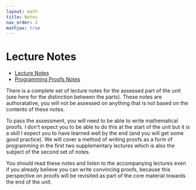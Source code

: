 ```yaml
---
layout: math
title: Notes
nav_order: 2
mathjax: true
---
```


# Lecture Notes

* [Lecture Notes](https://uob.sharepoint.com/teams/grp-COMS30040/Shared%20Documents/General/notes.pdf)
* [Programming Proofs Notes](notes/proofs.pdf)

There is a complete set of lecture notes for the assessed part of the unit (see here for the distinction between the parts).  These notes are authoratative, you will not be assessed on anything that is not based on the contents of these notes.  

To pass the assessment, you will need to be able to write mathematical proofs.  I don't expect you to be able to do this at the start of the unit but it is a skill I expect you to have learned well by the end (and you will get some good practice).
We will cover a method of writing proofs as a form of programming in the first two supplementary lectures which is also the subject of the second set of notes.

You should read these notes and listen to the accompanying lectures even if you already believe you can write convincing proofs, because this perspective on proofs will be revisited as part of the core material towards the end of the unit.


